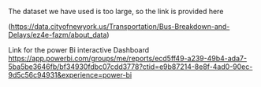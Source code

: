 The dataset we have used is too large, so the link is provided here 

(https://data.cityofnewyork.us/Transportation/Bus-Breakdown-and-Delays/ez4e-fazm/about_data)

Link for the power Bi interactive Dashboard
https://app.powerbi.com/groups/me/reports/ecd5ff49-a239-49b4-ada7-5ba5be3646fb/bf34930fdbc07cdd3778?ctid=e9b87214-8e8f-4ad0-90ec-9d5c56c94931&experience=power-bi
